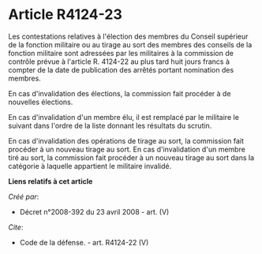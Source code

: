 # Article R4124-23

Les contestations relatives à l'élection des membres du Conseil supérieur de la fonction militaire ou au tirage au sort des
membres des conseils de la fonction militaire sont adressées par les militaires à la commission de contrôle prévue à
l'article R. 4124-22 au plus tard huit jours francs à compter de la date de publication des arrêtés portant nomination des
membres. 

En cas d'invalidation des élections, la commission fait procéder à de nouvelles élections. 

En cas d'invalidation d'un membre élu, il est remplacé par le militaire le suivant dans l'ordre de la liste donnant les
résultats du scrutin. 

En cas d'invalidation des opérations de tirage au sort, la commission fait procéder à un nouveau tirage au sort. En cas
d'invalidation d'un membre tiré au sort, la commission fait procéder à un nouveau tirage au sort dans la catégorie à laquelle
appartient le militaire invalidé.

**Liens relatifs à cet article**

_Créé par_:

  - Décret n°2008-392 du 23 avril 2008 - art. (V)

_Cite_:

  - Code de la défense. - art. R4124-22 (V)
